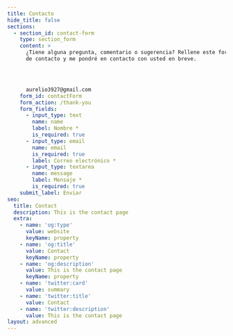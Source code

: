 ```yaml
---
title: Contacto
hide_title: false
sections:
  - section_id: contact-form
    type: section_form
    content: >
      ¿Tiene alguna pregunta, comentario o sugerencia? Rellene este formulario
      de contacto y me pondré en contacto con usted en breve.




      aurelio3927@gmail.com
    form_id: contactForm
    form_action: /thank-you
    form_fields:
      - input_type: text
        name: name
        label: Nombre *
        is_required: true
      - input_type: email
        name: email
        is_required: true
        label: Correo electrónico *
      - input_type: textarea
        name: message
        label: Mensaje *
        is_required: true
    submit_label: Enviar
seo:
  title: Contact
  description: This is the contact page
  extra:
    - name: 'og:type'
      value: website
      keyName: property
    - name: 'og:title'
      value: Contact
      keyName: property
    - name: 'og:description'
      value: This is the contact page
      keyName: property
    - name: 'twitter:card'
      value: summary
    - name: 'twitter:title'
      value: Contact
    - name: 'twitter:description'
      value: This is the contact page
layout: advanced
---
```


